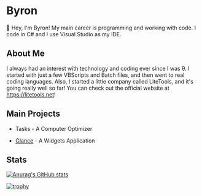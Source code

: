 # Byron

👋 Hey, I'm Byron! My main career is programming and working with code. I code in C# and I use Visual Studio as my IDE.

## About Me
I always had an interest with technology and coding ever since I was 9. I started with just a few VBScripts and Batch files, and then went to real coding languages. Also, I started a little company called LiteTools, and it's going really well so far! You can check out the official website at https://litetools.net!


## Main Projects
- Tasks - A Computer Optimizer 

- [Glance](github.com/LiteTools/Glance) - A Widgets Application


## Stats

[![Anurag's GitHub stats](https://github-readme-stats-one-bice.vercel.app/api?username=byronbytes&show_icons=true&include_all_commits=true&count_private=true&role=OWNER,ORGANIZATION_MEMBER,COLLABORATOR&theme=tokyonight)](https://github.com/anuraghazra/github-readme-stats)

[![trophy](https://github-profile-trophy.vercel.app/?username=byronbytes)](https://github.com/ryo-ma/github-profile-trophy)
